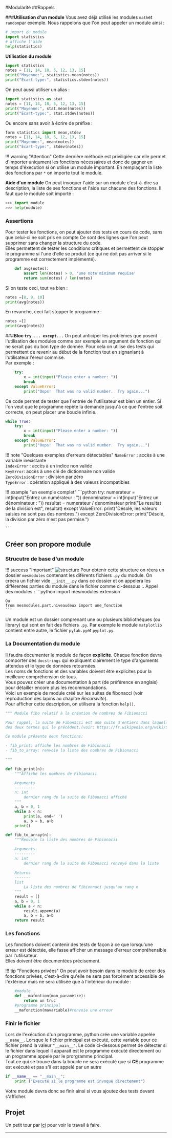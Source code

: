 #Modularité
##Rappels

###**Utilisation d'un module**
 Vous avez déjà utilisé les modules `math`et `random`par exemple. Nous rappelons que l'on peut appeler un module ainsi :
```python
# import du module
import statistics
# affiche l'aide
help(statistics)
```  

**Utilisation du module**    
```python
import statistics
notes = [11, 14, 18, 5, 12, 13, 15]
print("Moyenne:", statistics.mean(notes))
print("Écart-type:", statistics.stdev(notes))
```

On peut aussi utiliser un alias :    

```python
import statistics as stat
notes = [11, 14, 18, 5, 12, 13, 15]
print("Moyenne:", stat.mean(notes))
print("Écart-type:", stat.stdev(notes))
```

Ou encore sans avoir à écrire de préfixe :

```python
form statistics import mean,stdev
notes = [11, 14, 18, 5, 12, 13, 15]
print("Moyenne:", mean(notes))
print("Écart-type:", stdev(notes))
```
!!! warning "Attention"
	Cette dernière méthode est priviligiée car elle permet d'importer uniqument les fonctions nécessaires et donc de gagner en temps d'éxecution si on utilise un module important. En remplaçant la liste des fonctions par `*` on importe tout le module.  

**Aide d'un module**
On peut invoquer l'aide sur un module c'est-à-dire sa description, la liste de ses fonctions et l'aide sur chacune des fonctions. Il faut que le module soit importé :  
```python
>>> import module
>>> help(module)
```  

### **Assertions**
Pour tester les fonctions, on peut ajouter des tests en cours de code, sans que celui-ci ne soit pris en compte Ce sont des lignes que l'on peut supprimer sans changer la structure du code.  
Elles permettent de tester les conditions critiques et permettent de stopper le programme si l'une d'elle se produit (ce qui ne doit pas arriver si le programme est correctement implémenté).
``` python
	def avg(notes):
    	assert len(notes) > 0, 'une note minimum requise'
     	return sum(notes) / len(notes)
```
Si on teste ceci, tout va bien :
```python
notes =[8, 9, 10]
print(avg(notes))
```
En revanche, ceci fait stopper le programme :
```python
notes =[]
print(avg(notes))
```

###**Bloc `try ... except...`**
On peut anticiper les problèmes que posent l'utilisation des modules comme par exemple un argument de fonction qui ne serait pas du bon type de donnée.
Pour cela on utilise des tests qui permettent de revenir au début de la fonction tout en signanlant à l'utilisateur l'ereur commise.  
Par exemple :
```python
    try:
        x = int(input("Please enter a number: "))
        break
    except ValueError:
        print("Oops!  That was no valid number.  Try again...")

```
Ce code permet de tester que l'entrée de l'utilisateur est bien un entier. Si l'on veut que le programme repète la demande jusqu'à ce que l'entrée soit correcte, on peut placer une boucle infinie.
```python
while True:
    try:
        x = int(input("Please enter a number: "))
        break
    except ValueError:
        print("Oops!  That was no valid number.  Try again...")

```

!!! note "Quelques exemples d'erreurs détectables"
	`NameError` : accès à une variable inexistante  
	`IndexError` : accès à un indice non valide  
	`KeyError`: accès à une clé de dictionnaire non valide  
	`ZeroDivisionError` : division par zéro  
	`TypeError` : opération appliqué à des valeurs incompatibles  


!!! example "un exemple complet"
	```python
		try:
	    	numerateur = int(input("Entrez un numérateur : "))
	    	denominateur = int(input("Entrez un dénominateur : "))
	    	resultat = numerateur / denominateur
	    	print("Le resultat de la division est", resultat)
		except ValueError:
			print("Désolé, les valeurs saisies ne sont pas des nombres.")
		except ZeroDivisionError:
	    	print("Désolé, la division par zéro n'est pas permise.")
	
	```

## Créer son propore module
### Strucutre de base d'un module

!!! success "Important"
    ![structure](img/structure.jpg)
    Pour obtenir cette structure on réera un dossier `mesmodules` contenant les diférents fichiers `.py` du module. On créera un fichier vide `__init__.py` dans ce dossier et on appelera les différentes parties du module dans le fichier comme ci-dessous :.
    Appel des modules :
    ```python
    import mesmodules.extension

    Ou 
    from mesmodules.part.niveaudeux import une_fonction
    ```



Un module est un dossier comprenant une ou plusieurs bibliothèques (ou library) qui sont en fait des fichiers `.py`.  Par exemple le module `matplotlib` contient entre autre, le fichier `pylab.py`et `pyplot.py`.  

### **La Documentation du module**
Il faudra documenter le module de façon **explicite**. Chaque fonction devra comporter des `docstrings` qui expliquent clairement le type d'arguments attendus et le type de données retournées.  
Les noms de fonctions et des variables doivent être explicites pour la meilleure compréhension de tous.   
Vous pouvez créer une documentation à part (de préférence en anglais) pour détailler encore plus les recommandations.  
Voici un exemple de module créé sur les suites de fibonacci (voir reproduction des lapins au chapitre *Récursivité*).  
Pour afficher cette description, on utilisera la fonction `help()`.  

```python
""" Module fibo relatif à la création de nombres de Fibionacci

Pour rappel, la suite de Fibonacci est une suite d'entiers dans laquelle chaque terme est la somme 
des deux termes qui le précèdent.(voir: https://fr.wikipedia.org/wiki/Suite_de_Fibonacci)

Ce module présente deux fonctions:

- fib_print: affiche les nombres de Fibionacii
- fib_to_array: renvoie la liste des nombres de Fibionacci

"""

def fib_print(n):
    """Affiche les nombres de Fibionacii

    Arguments
    ---------
    n: int
        dernier rang de la suite de Fibonacci affiché
    """
    a, b = 0, 1
    while a < n:
        print(a, end=' ')
        a, b = b, a+b
    print()

def fib_to_array(n):
    """Renvoie la liste des nombres de Fibionacii

    Arguments
    ---------
    n: int
        dernier rang de la suite de Fibonacci renvoyé dans la liste
    
    Returns
    -------
    list
        La liste des nombres de Fibionnaci jusqu'au rang n
    """
    result = []
    a, b = 0, 1
    while a < n:
        result.append(a)
        a, b = b, a+b
    return result

```
### **Les fonctions**  

Les fonctions doivent contenir des tests de façon à ce que lorsqu'une erreur est détectée, elle fasse afficher un message d'erreur compréhensible par l'utilisateur.  
Elles doivent être documentées précisement.

!!! tip "Fonctions privées"
    On peut avoir besoin dans le module de créer des fonctions privées, c'est-à-dire qu'elle ne sera pas forcément accessible de l'extérieur mais ne sera utilisée que à l'intérieur du module : 

```python
    #module
    def __mafontion(mon_paramètre):
        return un truc
    #programme principal
    __mafonction(mavariable)#renvoie une erreur

```  
### **Finir le fichier**
Lors de l'exécution d'un programme, python crée une variable appelée `__name__`. Lorsque le fichier principal est exécuté, cette variable pour ce fichier prend la valeur `"__main__"`. Le code ci-dessous permet de détecter si le fichier dans lequel il apparait est le programme exécuté directement ou un programme appelé par le prorgramme principal.  
Tout ce qui se trouve dans la boucle ne sera exécuté que si **CE** programme est exécuté et pas s'il est appelé par un autre 
```python
if __name__ == "__main__":
    print ("Executé si le programme est invoqué directement")

```  
Votre module devra donc se finir ainsi si vous ajoutez des tests devant s'afficher.


## Projet
Un petit tour par [ici](projet_modularite.html) pour voir le travail à faire.

---
